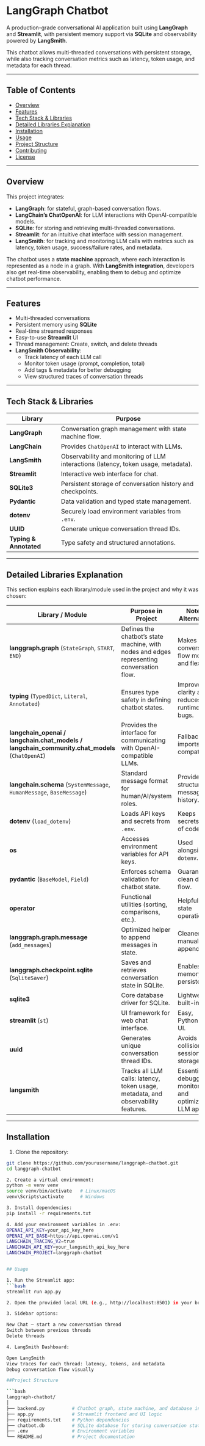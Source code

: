 # LangGraph Chatbot

A production-grade conversational AI application built using **LangGraph** and **Streamlit**, with persistent memory support via **SQLite** and observability powered by **LangSmith**.  

This chatbot allows multi-threaded conversations with persistent storage, while also tracking conversation metrics such as latency, token usage, and metadata for each thread.  

---

## Table of Contents

- [Overview](#overview)  
- [Features](#features)  
- [Tech Stack & Libraries](#tech-stack--libraries)  
- [Detailed Libraries Explanation](#detailed-libraries-explanation)  
- [Installation](#installation)  
- [Usage](#usage)  
- [Project Structure](#project-structure)  
- [Contributing](#contributing)  
- [License](#license)  

---

## Overview

This project integrates:  

- **LangGraph**: for stateful, graph-based conversation flows.  
- **LangChain’s ChatOpenAI**: for LLM interactions with OpenAI-compatible models.  
- **SQLite**: for storing and retrieving multi-threaded conversations.  
- **Streamlit**: for an intuitive chat interface with session management.  
- **LangSmith**: for tracking and monitoring LLM calls with metrics such as latency, token usage, success/failure rates, and metadata.  

The chatbot uses a **state machine** approach, where each interaction is represented as a node in a graph. With **LangSmith integration**, developers also get real-time observability, enabling them to debug and optimize chatbot performance.  

---

## Features

- Multi-threaded conversations  
- Persistent memory using **SQLite**  
- Real-time streamed responses  
- Easy-to-use **Streamlit** UI  
- Thread management: Create, switch, and delete threads  
- **LangSmith Observability**:  
  - Track latency of each LLM call  
  - Monitor token usage (prompt, completion, total)  
  - Add tags & metadata for better debugging  
  - View structured traces of conversation threads  

---

## Tech Stack & Libraries

| Library | Purpose |
|---------|---------|
| **LangGraph** | Conversation graph management with state machine flow. |
| **LangChain** | Provides `ChatOpenAI` to interact with LLMs. |
| **LangSmith** | Observability and monitoring of LLM interactions (latency, token usage, metadata). |
| **Streamlit** | Interactive web interface for chat. |
| **SQLite3** | Persistent storage of conversation history and checkpoints. |
| **Pydantic** | Data validation and typed state management. |
| **dotenv** | Securely load environment variables from `.env`. |
| **UUID** | Generate unique conversation thread IDs. |
| **Typing & Annotated** | Type safety and structured annotations. |

---

## Detailed Libraries Explanation

This section explains each library/module used in the project and why it was chosen:  

| Library / Module | Purpose in Project | Notes / Alternatives |
|------------------|-------------------|----------------------|
| **langgraph.graph** (`StateGraph`, `START`, `END`) | Defines the chatbot’s state machine, with nodes and edges representing conversation flow. | Makes conversation flow modular and flexible. |
| **typing** (`TypedDict`, `Literal`, `Annotated`) | Ensures type safety in defining chatbot states. | Improves clarity and reduces runtime bugs. |
| **langchain_openai / langchain.chat_models / langchain_community.chat_models** (`ChatOpenAI`) | Provides the interface for communicating with OpenAI-compatible LLMs. | Fallback imports for compatibility. |
| **langchain.schema** (`SystemMessage`, `HumanMessage`, `BaseMessage`) | Standard message format for human/AI/system roles. | Provides structure to message history. |
| **dotenv** (`load_dotenv`) | Loads API keys and secrets from `.env`. | Keeps secrets out of codebase. |
| **os** | Accesses environment variables for API keys. | Used alongside `dotenv`. |
| **pydantic** (`BaseModel`, `Field`) | Enforces schema validation for chatbot state. | Guarantees clean data flow. |
| **operator** | Functional utilities (sorting, comparisons, etc.). | Helpful for state operations. |
| **langgraph.graph.message** (`add_messages`) | Optimized helper to append messages in state. | Cleaner than manual appending. |
| **langgraph.checkpoint.sqlite** (`SqliteSaver`) | Saves and retrieves conversation state in SQLite. | Enables memory persistence. |
| **sqlite3** | Core database driver for SQLite. | Lightweight, built-in DB. |
| **streamlit** (`st`) | UI framework for web chat interface. | Easy, Python-first UI. |
| **uuid** | Generates unique conversation thread IDs. | Avoids collisions in session storage. |
| **langsmith** | Tracks all LLM calls: latency, token usage, metadata, and observability features. | Essential for debugging, monitoring, and optimizing LLM apps. |

---

## Installation

1. Clone the repository:

```bash
git clone https://github.com/yourusername/langgraph-chatbot.git
cd langgraph-chatbot

2. Create a virtual environment:
python -m venv venv
source venv/bin/activate   # Linux/macOS
venv\Scripts\activate      # Windows

3. Install dependencies:
pip install -r requirements.txt

4. Add your environment variables in .env:
OPENAI_API_KEY=your_api_key_here
OPENAI_API_BASE=https://api.openai.com/v1
LANGCHAIN_TRACING_V2=true
LANGCHAIN_API_KEY=your_langsmith_api_key_here
LANGCHAIN_PROJECT=langgraph-chatbot


## Usage

1. Run the Streamlit app:
```bash
streamlit run app.py

2. Open the provided local URL (e.g., http://localhost:8501) in your browser.

3. Sidebar options:

New Chat – start a new conversation thread
Switch between previous threads
Delete threads

4. LangSmith Dashboard:

Open LangSmith
View traces for each thread: latency, tokens, and metadata
Debug conversation flow visually

##Project Structure

```bash
langgraph-chatbot/
│
├── backend.py          # Chatbot graph, state machine, and database integration
├── app.py              # Streamlit frontend and UI logic
├── requirements.txt    # Python dependencies
├── chatbot.db          # SQLite database for storing conversation states
├── .env                # Environment variables
└── README.md           # Project documentation
